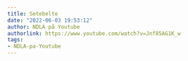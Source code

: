 ```yaml
---
title: Setebelte
date: "2022-06-03 19:53:12"
author: NDLA på Youtube
authorlink: https://www.youtube.com/watch?v=Jnf85AG1K_w
tags:
- NDLA-pa-Youtube
---
```

